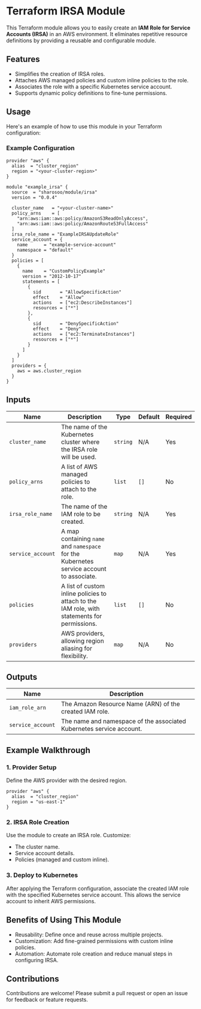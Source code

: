 # Terraform IRSA Module

This Terraform module allows you to easily create an **IAM Role for Service Accounts (IRSA)** in an AWS environment. It eliminates repetitive resource definitions by providing a reusable and configurable module.

## Features

- Simplifies the creation of IRSA roles.
- Attaches AWS managed policies and custom inline policies to the role.
- Associates the role with a specific Kubernetes service account.
- Supports dynamic policy definitions to fine-tune permissions.

## Usage

Here's an example of how to use this module in your Terraform configuration:

### Example Configuration

```hcl
provider "aws" {
  alias  = "cluster_region"
  region = "<your-cluster-region>"
}

module "example_irsa" {
  source  = "sharosoo/module/irsa"
  version = "0.0.4"

  cluster_name   = "<your-cluster-name>"
  policy_arns    = [
    "arn:aws:iam::aws:policy/AmazonS3ReadOnlyAccess",
    "arn:aws:iam::aws:policy/AmazonRoute53FullAccess"
  ]
  irsa_role_name = "ExampleIRSAUpdateRole"
  service_account = {
    name      = "example-service-account"
    namespace = "default"
  }
  policies = [
    {
      name    = "CustomPolicyExample"
      version = "2012-10-17"
      statements = [
        {
          sid       = "AllowSpecificAction"
          effect    = "Allow"
          actions   = ["ec2:DescribeInstances"]
          resources = ["*"]
        },
        {
          sid       = "DenySpecificAction"
          effect    = "Deny"
          actions   = ["ec2:TerminateInstances"]
          resources = ["*"]
        }
      ]
    }
  ]
  providers = {
    aws = aws.cluster_region
  }
}
```

## Inputs

| Name              | Description                                                                                 | Type     | Default | Required |
|-------------------|---------------------------------------------------------------------------------------------|----------|---------|----------|
| `cluster_name`    | The name of the Kubernetes cluster where the IRSA role will be used.                        | `string` | N/A     | Yes      |
| `policy_arns`     | A list of AWS managed policies to attach to the role.                                       | `list`   | `[]`    | No       |
| `irsa_role_name`  | The name of the IAM role to be created.                                                     | `string` | N/A     | Yes      |
| `service_account` | A map containing `name` and `namespace` for the Kubernetes service account to associate.    | `map`    | N/A     | Yes      |
| `policies`        | A list of custom inline policies to attach to the IAM role, with statements for permissions.| `list`   | `[]`    | No       |
| `providers`       | AWS providers, allowing region aliasing for flexibility.                                    | `map`    | N/A     | No       |

## Outputs

| Name               | Description                                                     |
|--------------------|-----------------------------------------------------------------|
| `iam_role_arn`     | The Amazon Resource Name (ARN) of the created IAM role.         |
| `service_account`  | The name and namespace of the associated Kubernetes service account. |

## Example Walkthrough

### 1. Provider Setup

Define the AWS provider with the desired region.

```hcl
provider "aws" {
  alias  = "cluster_region"
  region = "us-east-1"
}
```

### 2. IRSA Role Creation

Use the module to create an IRSA role. Customize:

- The cluster name.
- Service account details.
- Policies (managed and custom inline).

### 3. Deploy to Kubernetes

After applying the Terraform configuration, associate the created IAM role with the specified Kubernetes service account. This allows the service account to inherit AWS permissions.

## Benefits of Using This Module

- Reusability: Define once and reuse across multiple projects.
- Customization: Add fine-grained permissions with custom inline policies.
- Automation: Automate role creation and reduce manual steps in configuring IRSA.

## Contributions

Contributions are welcome! Please submit a pull request or open an issue for feedback or feature requests.
